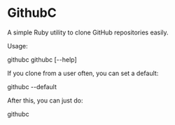 # GithubC

A simple Ruby utility to clone GitHub repositories easily.

Usage:

githubc <username> <repository>
githubc [--help]

If you clone from a user often, you can set a default:

githubc --default <username>

After this, you can just do:

githubc <repository>
